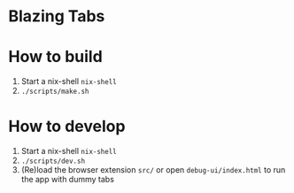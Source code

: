# Blazing Tabs

# How to build

1. Start a nix-shell `nix-shell`
2. `./scripts/make.sh`

# How to develop

1. Start a nix-shell `nix-shell`
2. `./scripts/dev.sh`
3. (Re)load the browser extension `src/` or open `debug-ui/index.html` to run the app with dummy tabs
